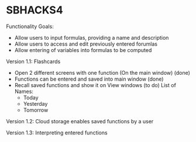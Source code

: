 # SBHACKS4

Functionality Goals:
- Allow users to input formulas, providing a name and description
- Allow users to access and edit previously entered forumlas
- Allow entering of variables into formulas to be computed

Version 1.1: Flashcards 
- Open 2 different screens with one function (On the main window) (done)
- Functions can be entered and saved into main window (done)
- Recall saved functions and show it on View windows (to do)
  List of Names:
  - Today
  - Yesterday
  - Tomorrow

Version 1.2: Cloud storage enables saved functions by a user

Version 1.3: Interpreting entered functions
